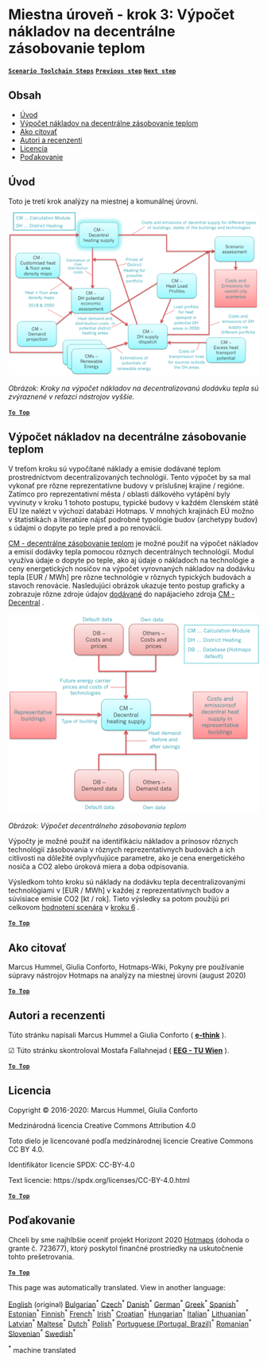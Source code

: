 <h1><a class="anchor" id="local-level---step-3--calculation-of-costs-of-decentral-heat-supply" href="#local-level---step-3--calculation-of-costs-of-decentral-heat-supply"><i class="fa fa-link"></i></a>Miestna úroveň - krok 3: Výpočet nákladov na decentrálne zásobovanie teplom</h1><p> <a href="guide-local-and-municipal-levels#the-hotmaps-scenario-toolchain-different-steps"><strong><code>Scenario Toolchain Steps</code></strong></a> <a href="step-2-Calculation-of-future-heat-demand-and-gross-floor-area-density-maps"><strong><code>Previous step</code></strong></a> <a href="step-4-calculation-of-district-heating-distribution-costs"><strong><code>Next step</code></strong></a></p><h2><a class="anchor" id="table-of-contents" href="#table-of-contents"><i class="fa fa-link"></i></a> Obsah</h2><ul><li> <a href="#introduction">Úvod</a></li><li> <a href="#calculation-of-costs-of-decentral-heat-supply">Výpočet nákladov na decentrálne zásobovanie teplom</a></li><li> <a href="#how-to-cite">Ako citovať</a></li><li> <a href="#authors-and-reviewers">Autori a recenzenti</a></li><li> <a href="#license">Licencia</a></li><li> <a href="#acknowledgement">Poďakovanie</a></li></ul><h2><a class="anchor" id="introduction" href="#introduction"><i class="fa fa-link"></i></a> Úvod</h2><p> Toto je tretí krok analýzy na miestnej a komunálnej úrovni.</p><img src="/en/Step-3-Calculation-of-costs-of-decentral-heat-supply/Hotmaps_Local_Toolchain_Step_3final.png"/><p> <em>Obrázok: Kroky na výpočet nákladov na decentralizovanú dodávku tepla sú zvýraznené v reťazci nástrojov vyššie.</em></p><p><ins> <code><strong><a href="#table-of-contents">To Top</a></strong></code></ins></p><h2><a class="anchor" id="calculation-of-costs-of-decentral-heat-supply" href="#calculation-of-costs-of-decentral-heat-supply"><i class="fa fa-link"></i></a> Výpočet nákladov na decentrálne zásobovanie teplom</h2><p> V treťom kroku sú vypočítané náklady a emisie dodávané teplom prostredníctvom decentralizovaných technológií. Tento výpočet by sa mal vykonať pre rôzne reprezentatívne budovy v príslušnej krajine / regióne. Zatímco pro reprezentativní města / oblasti dálkového vytápění byly vyvinuty v kroku 1 tohoto postupu, typické budovy v každém členském státě EU lze nalézt v výchozí databázi Hotmaps. V mnohých krajinách EÚ možno v štatistikách a literatúre nájsť podrobné typológie budov (archetypy budov) s údajmi o dopyte po teple pred a po renovácii.</p><p> <a href="https://wiki.hotmaps.eu/en/CM-Decentral-heating-supply">CM - decentrálne zásobovanie teplom</a> je možné použiť na výpočet nákladov a emisií dodávky tepla pomocou rôznych decentrálnych technológií. Modul využíva údaje o dopyte po teple, ako aj údaje o nákladoch na technológie a ceny energetických nosičov na výpočet vyrovnaných nákladov na dodávku tepla [EUR / MWh] pre rôzne technológie v rôznych typických budovách a stavoch renovácie. Nasledujúci obrázok ukazuje tento postup graficky a zobrazuje rôzne zdroje údajov <a href="https://wiki.hotmaps.eu/en/CM-Decentral-heating-supply">dodávané</a> do napájacieho zdroja <a href="https://wiki.hotmaps.eu/en/CM-Decentral-heating-supply">CM - Decentral</a> .</p><img src="/en/Step-3-Calculation-of-costs-of-decentral-heat-supply/Wiki-local-detailed-Step-3fin.png"/><p> <em>Obrázok: Výpočet decentrálneho zásobovania teplom</em></p><p> Výpočty je možné použiť na identifikáciu nákladov a prínosov rôznych technológií zásobovania v rôznych reprezentatívnych budovách a ich citlivosti na dôležité ovplyvňujúce parametre, ako je cena energetického nosiča a CO2 alebo úroková miera a doba odpisovania.</p><p> Výsledkom tohto kroku sú náklady na dodávku tepla decentralizovanými technológiami v [EUR / MWh] v každej z reprezentatívnych budov a súvisiace emisie CO2 [kt / rok]. Tieto výsledky sa potom použijú pri celkovom <a href="https://wiki.hotmaps.eu/en/CM-Scenario-assessment">hodnotení scenára</a> v <a href="https://wiki.hotmaps.eu/en/Step-6-Assessment-of-scenarios-for-entire-heat-demand-and-supply-for-the-selected-area">kroku 6</a> .</p><p><ins> <code><strong><a href="#table-of-contents">To Top</a></strong></code></ins></p><h2><a class="anchor" id="how-to-cite" href="#how-to-cite"><i class="fa fa-link"></i></a> Ako citovať</h2><p> Marcus Hummel, Giulia Conforto, Hotmaps-Wiki, Pokyny pre používanie súpravy nástrojov Hotmaps na analýzy na miestnej úrovni (august 2020)</p><p><ins> <code><strong><a href="#table-of-contents">To Top</a></strong></code></ins></p><h2><a class="anchor" id="authors-and-reviewers" href="#authors-and-reviewers"><i class="fa fa-link"></i></a> Autori a recenzenti</h2><p> Túto stránku napísali Marcus Hummel a Giulia Conforto ( <strong><a href="https://e-think.ac.at">e-think</a></strong> ).</p><p> ☑ Túto stránku skontroloval Mostafa Fallahnejad ( <strong><a href="https://eeg.tuwien.ac.at/">EEG - TU Wien</a></strong> ).</p><p> <a href="#table-of-contents"><strong><code>To Top</code></strong></a></p><h2><a class="anchor" id="license" href="#license"><i class="fa fa-link"></i></a> Licencia</h2><p> Copyright © 2016-2020: Marcus Hummel, Giulia Conforto</p><p> Medzinárodná licencia Creative Commons Attribution 4.0</p><p> Toto dielo je licencované podľa medzinárodnej licencie Creative Commons CC BY 4.0.</p><p> Identifikátor licencie SPDX: CC-BY-4.0</p><p> Text licencie: https://spdx.org/licenses/CC-BY-4.0.html</p><p> <a href="#table-of-contents"><strong><code>To Top</code></strong></a></p><h2><a class="anchor" id="acknowledgement" href="#acknowledgement"><i class="fa fa-link"></i></a> Poďakovanie</h2><p> Chceli by sme najhlbšie oceniť projekt Horizont 2020 <a href="https://www.hotmaps-project.eu">Hotmaps</a> (dohoda o grante č. 723677), ktorý poskytol finančné prostriedky na uskutočnenie tohto prešetrovania.</p><p><ins> <code><strong><a href="#table-of-contents">To Top</a></strong></code></ins></p>
<!--- THIS IS A SUPER UNIQUE IDENTIFIER -->

This page was automatically translated. View in another language:

[English](../en/Step-3-Calculation-of-costs-of-decentral-heat-supply) (original) [Bulgarian](../bg/Step-3-Calculation-of-costs-of-decentral-heat-supply)<sup>\*</sup> [Czech](../cs/Step-3-Calculation-of-costs-of-decentral-heat-supply)<sup>\*</sup> [Danish](../da/Step-3-Calculation-of-costs-of-decentral-heat-supply)<sup>\*</sup> [German](../de/Step-3-Calculation-of-costs-of-decentral-heat-supply)<sup>\*</sup> [Greek](../el/Step-3-Calculation-of-costs-of-decentral-heat-supply)<sup>\*</sup> [Spanish](../es/Step-3-Calculation-of-costs-of-decentral-heat-supply)<sup>\*</sup> [Estonian](../et/Step-3-Calculation-of-costs-of-decentral-heat-supply)<sup>\*</sup> [Finnish](../fi/Step-3-Calculation-of-costs-of-decentral-heat-supply)<sup>\*</sup> [French](../fr/Step-3-Calculation-of-costs-of-decentral-heat-supply)<sup>\*</sup> [Irish](../ga/Step-3-Calculation-of-costs-of-decentral-heat-supply)<sup>\*</sup> [Croatian](../hr/Step-3-Calculation-of-costs-of-decentral-heat-supply)<sup>\*</sup> [Hungarian](../hu/Step-3-Calculation-of-costs-of-decentral-heat-supply)<sup>\*</sup> [Italian](../it/Step-3-Calculation-of-costs-of-decentral-heat-supply)<sup>\*</sup> [Lithuanian](../lt/Step-3-Calculation-of-costs-of-decentral-heat-supply)<sup>\*</sup> [Latvian](../lv/Step-3-Calculation-of-costs-of-decentral-heat-supply)<sup>\*</sup> [Maltese](../mt/Step-3-Calculation-of-costs-of-decentral-heat-supply)<sup>\*</sup> [Dutch](../nl/Step-3-Calculation-of-costs-of-decentral-heat-supply)<sup>\*</sup> [Polish](../pl/Step-3-Calculation-of-costs-of-decentral-heat-supply)<sup>\*</sup> [Portuguese (Portugal, Brazil)](../pt/Step-3-Calculation-of-costs-of-decentral-heat-supply)<sup>\*</sup> [Romanian](../ro/Step-3-Calculation-of-costs-of-decentral-heat-supply)<sup>\*</sup>  [Slovenian](../sl/Step-3-Calculation-of-costs-of-decentral-heat-supply)<sup>\*</sup> [Swedish](../sv/Step-3-Calculation-of-costs-of-decentral-heat-supply)<sup>\*</sup> 

<sup>\*</sup> machine translated
